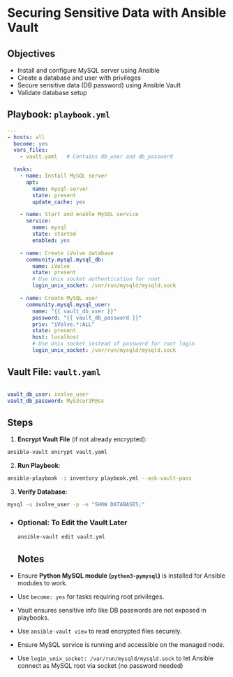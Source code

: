 
# Securing Sensitive Data with Ansible Vault

## Objectives

- Install and configure MySQL server using Ansible
- Create a database and user with privileges
- Secure sensitive data (DB password) using Ansible Vault
- Validate database setup

## Playbook: `playbook.yml`

```yaml
---
- hosts: all
  become: yes
  vars_files:
    - vault.yaml   # Contains db_user and db_password

  tasks:
    - name: Install MySQL server
      apt:
        name: mysql-server
        state: present
        update_cache: yes

    - name: Start and enable MySQL service
      service:
        name: mysql
        state: started
        enabled: yes

    - name: Create iVolve database
      community.mysql.mysql_db:
        name: iVolve
        state: present
        # Use Unix socket authentication for root
        login_unix_socket: /var/run/mysqld/mysqld.sock

    - name: Create MySQL user
      community.mysql.mysql_user:
        name: "{{ vault_db_user }}"
        password: "{{ vault_db_password }}"
        priv: "iVolve.*:ALL"
        state: present
        host: localhost
        # Use Unix socket instead of password for root login
        login_unix_socket: /var/run/mysqld/mysqld.sock
```

## Vault File: `vault.yaml`

```yml

vault_db_user: ivolve_user
vault_db_password: MyS3cur3P@ss

```

## Steps

1. **Encrypt Vault File** (if not already encrypted):

```bash
ansible-vault encrypt vault.yaml
```

2. **Run Playbook**:

```bash
ansible-playbook -i inventory playbook.yml --ask-vault-pass
```

3. **Verify Database**:

```bash
mysql -u ivolve_user -p -e "SHOW DATABASES;"
```

- ### Optional: To Edit the Vault Later
  
  ```bash
  ansible-vault edit vault.yml
  ```
  
  ## Notes

- Ensure **Python MySQL module (`python3-pymysql`)** is installed for Ansible modules to work.

- Use `become: yes` for tasks requiring root privileges.

- Vault ensures sensitive info like DB passwords are not exposed in playbooks.

- Use `ansible-vault view` to read encrypted files securely.

- Ensure MySQL service is running and accessible on the managed node.

- Use `login_unix_socket: /var/run/mysqld/mysqld.sock` to let Ansible connect as MySQL root via socket (no password needed)































